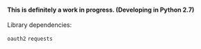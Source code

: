 #### This is definitely a work in progress. (Developing in Python 2.7)

Library dependencies:

`oauth2`
`requests`

